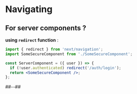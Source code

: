 <!-- .slide: class="two-column with-code " -->

# Navigating

## For server components ?

**using `redirect` function** :

```jsx
import { redirect } from 'next/navigation';
import SomeSecureComponent from './SomeSecureComponent';

const ServerComponent = ({ user }) => {
  if (!user.authenticated) redirect('/auth/login');
  return <SomeSecureComponent />;
};
```

##--##

